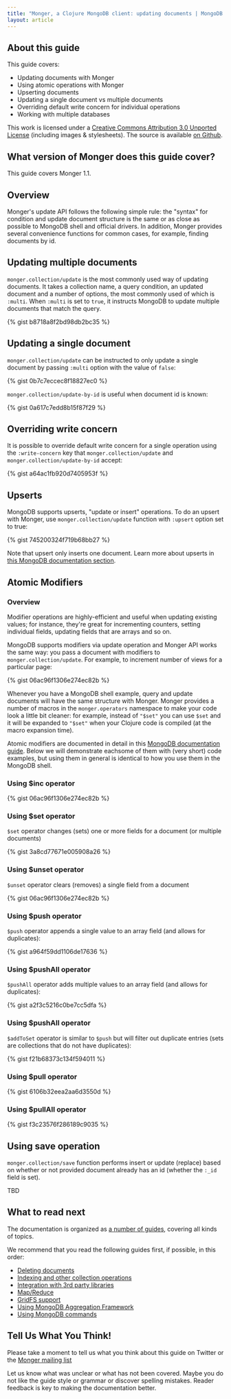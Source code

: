 ```yaml
---
title: "Monger, a Clojure MongoDB client: updating documents | MongoDB library for Clojure"
layout: article
---
```


## About this guide

This guide covers:

 * Updating documents with Monger
 * Using atomic operations with Monger
 * Upserting documents
 * Updating a single document vs multiple documents
 * Overriding default write concern for individual operations
 * Working with multiple databases

This work is licensed under a <a rel="license" href="http://creativecommons.org/licenses/by/3.0/">Creative Commons Attribution 3.0 Unported License</a> (including images & stylesheets). The source is available [on Github](https://github.com/clojurewerkz/monger.docs).


## What version of Monger does this guide cover?

This guide covers Monger 1.1.


## Overview

Monger's update API follows the following simple rule: the "syntax" for condition and update document structure is
the same or as close as possible to MongoDB shell and official drivers. In addition, Monger provides several
convenience functions for common cases, for example, finding documents by id.


## Updating multiple documents

`monger.collection/update` is the most commonly used way of updating documents. It takes a collection name, a query condition, an updated document
and a number of options, the most
commonly used of which is `:multi`. When `:multi` is set to `true`, it instructs MongoDB to update multiple documents
that match the query.

{% gist b8718a8f2bd98db2bc35 %}



## Updating a single document

`monger.collection/update` can be instructed to only update a single document by passing `:multi` option with the value of `false`:

{% gist 0b7c7eccec8f18827ec0 %}


`monger.collection/update-by-id` is useful when document id is known:

{% gist 0a617c7edd8b15f87f29 %}



## Overriding write concern

It is possible to override default write concern for a single operation using the `:write-concern` key that `monger.collection/update` and
`monger.collection/update-by-id` accept:

{% gist a64ac1fb920d7405953f %}


## Upserts

MongoDB supports upserts, "update or insert" operations. To do an upsert with Monger, use `monger.collection/update` function with `:upsert` option set to true:

{% gist 745200324f719b68bb27 %}

Note that upsert only inserts one document. Learn more about upserts in [this MongoDB documentation section](www.mongodb.org/display/DOCS/Updating#Updating-update()).


## Atomic Modifiers

### Overview

Modifier operations are highly-efficient and useful when updating existing values; for instance, they're great for incrementing counters, setting individual fields, updating fields that are arrays and so on.

MongoDB supports modifiers via update operation and Monger API works the same way: you pass a document with modifiers
to `monger.collection/update`. For example, to increment number of views for a particular page:

{% gist 06ac96f1306e274ec82b %}

Whenever you have a MongoDB shell example, query and update documents will have the same structure with Monger. Monger provides a number of macros in the
`monger.operators` namespace to make your code look a little bit cleaner: for example, instead of `"$set"` you can use `$set` and it will be expanded
to `"$set"` when your Clojure code is compiled (at the macro expansion time).

Atomic modifiers are documented in detail in this [MongoDB documentation guide](http://www.mongodb.org/display/DOCS/Atomic+Operations). Below we will
demonstrate eachsome of them with (very short) code examples, but using them in general is identical to how you use them
in the MongoDB shell.


### Using $inc operator

{% gist 06ac96f1306e274ec82b %}


### Using $set operator

`$set` operator changes (sets) one or more fields for a document (or multiple documents)

{% gist 3a8cd77671e005908a26 %}


### Using $unset operator

`$unset` operator clears (removes) a single field from a document

{% gist 06ac96f1306e274ec82b %}


### Using $push operator

`$push` operator appends a single value to an array field (and allows for duplicates):

{% gist a964f59dd1106de17636 %}


### Using $pushAll operator

`$pushAll` operator adds multiple values to an array field (and allows for duplicates):

{% gist a2f3c5216c0be7cc5dfa %}


### Using $pushAll operator

`$addToSet` operator is similar to `$push` but will filter out duplicate entries (sets are collections
that do not have duplicates):

{% gist f21b68373c134f594011 %}


### Using $pull operator

{% gist 6106b32eea2aa6d3550d %}


### Using $pullAll operator

{% gist f3c23576f286189c9035 %}


## Using save operation

`monger.collection/save` function performs insert or update (replace) based on whether or not provided document already has an id (whether the `:_id` field
is set).

TBD



## What to read next

The documentation is organized as [a number of guides](/articles/guides.html), covering all kinds of topics.

We recommend that you read the following guides first, if possible, in this order:

 * [Deleting documents](/articles/deleting.html)
 * [Indexing and other collection operations](/articles/collections.html)
 * [Integration with 3rd party libraries](/articles/integration.html)
 * [Map/Reduce](/articles/mapreduce.html)
 * [GridFS support](/articles/gridfs.html)
 * [Using MongoDB Aggregation Framework](/articles/aggregation.html)
 * [Using MongoDB commands](/articles/commands.html)


## Tell Us What You Think!

Please take a moment to tell us what you think about this guide on Twitter or the [Monger mailing list](https://groups.google.com/forum/#!forum/clojure-mongodb)

Let us know what was unclear or what has not been covered. Maybe you do not like the guide style or grammar or discover spelling mistakes. Reader feedback is key to making the documentation better.
